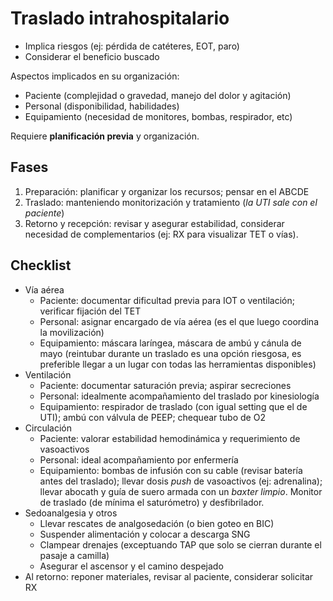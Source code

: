# Traslado intrahospitalario

- Implica riesgos (ej: pérdida de catéteres, EOT, paro)
- Considerar el beneficio buscado

Aspectos implicados en su organización:

- Paciente (complejidad o gravedad, manejo del dolor y agitación)
- Personal (disponibilidad, habilidades)
- Equipamiento (necesidad de monitores, bombas, respirador, etc)

Requiere **planificación previa** y organización.

## Fases

1. Preparación: planificar y organizar los recursos; pensar en el ABCDE
2. Traslado: manteniendo monitorización y tratamiento (_la UTI sale con el paciente_)
3. Retorno y recepción: revisar y asegurar estabilidad, considerar necesidad de complementarios (ej: RX para visualizar TET o vías).

## Checklist

- Vía aérea
    - Paciente: documentar dificultad previa para IOT o ventilación; verificar fijación del TET
    - Personal: asignar encargado de vía aérea (es el que luego coordina la movilización)
    - Equipamiento: máscara laríngea, máscara de ambú y cánula de mayo (reintubar durante un traslado es una opción riesgosa, es preferible llegar a un lugar con todas las herramientas disponibles)
- Ventilación
    - Paciente: documentar saturación previa; aspirar secreciones
    - Personal: idealmente acompañamiento del traslado por kinesiología
    - Equipamiento: respirador de traslado (con igual setting que el de UTI); ambú con válvula de PEEP; chequear tubo de O2
- Circulación
    - Paciente: valorar estabilidad hemodinámica y requerimiento de vasoactivos
    - Personal: ideal acompañamiento por enfermería
    - Equipamiento: bombas de infusión con su cable (revisar batería antes del traslado); llevar dosis _push_ de vasoactivos (ej: adrenalina); llevar abocath y guía de suero armada con un _baxter limpio_. Monitor de traslado (de mínima el saturómetro) y desfibrilador.
- Sedoanalgesia y otros
    - Llevar rescates de analgosedación (o bien goteo en BIC)
    - Suspender alimentación y colocar a descarga SNG
    - Clampear drenajes (exceptuando TAP que solo se cierran durante el pasaje a camilla)
    - Asegurar el ascensor y el camino despejado
- Al retorno: reponer materiales, revisar al paciente, considerar solicitar RX
